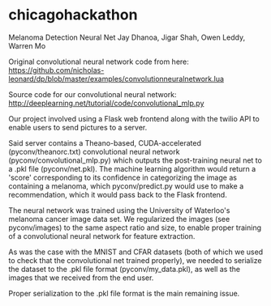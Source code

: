 # chicagohackathon
Melanoma Detection Neural Net
Jay Dhanoa, Jigar Shah, Owen Leddy, Warren Mo

Original convolutional neural network code from here: https://github.com/nicholas-leonard/dp/blob/master/examples/convolutionneuralnetwork.lua

Source code for our convolutional neural network:
http://deeplearning.net/tutorial/code/convolutional_mlp.py

Our project involved using a Flask web frontend along with the twilio API to enable users to send pictures to a server.

Said server contains a Theano-based, CUDA-accelerated (pyconv/theanorc.txt) convolutional neural network (pyconv/convolutional_mlp.py) which outputs the post-training neural net to a .pkl file (pyconv/net.pkl). The machine learning algorithm would return a 'score' corresponding to its confidence in categorizing the image as containing a melanoma, which pyconv/predict.py would use to make a recommendation, which it would pass back to the Flask frontend.

The neural network was trained using the University of Waterloo's melanoma cancer image data set. We regularized the images (see pyconv/images) to the same aspect ratio and size, to enable proper training of a convolutional neural network for feature extraction.

As was the case with the MNIST and CFAR datasets (both of which we used to check that the convolutional net trained properly), we needed to serialize the dataset to the .pkl file format (pyconv/my_data.pkl), as well as the images that we received from the end user.

Proper serialization to the .pkl file format is the main remaining issue.
